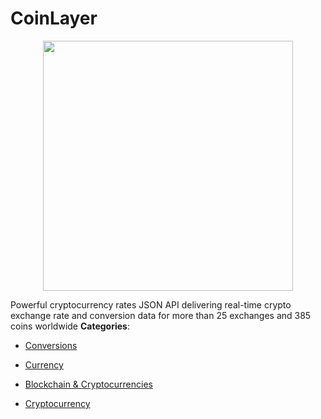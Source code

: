 # CoinLayer

<p align="center">
    <img width="400" src="https://raw.githubusercontent.com/awesome-apis/awesome-apis/apis/coinlayer/logo_256x256.png" />
</p>


Powerful cryptocurrency rates JSON API delivering real-time crypto exchange rate and conversion data for more than 25 exchanges and 385 coins worldwide
**Categories**:

- [Conversions](https://github/awesome-apis/awesome-apis#conversions)

- [Currency](https://github/awesome-apis/awesome-apis#currency)

- [Blockchain & Cryptocurrencies](https://github/awesome-apis/awesome-apis#blockchain-and-cryptocurrencies)

- [Cryptocurrency](https://github/awesome-apis/awesome-apis#cryptocurrency)



